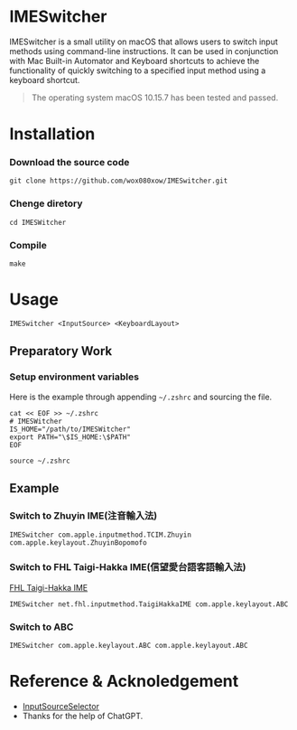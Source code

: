 # IMESwitcher
IMESwitcher is a small utility on macOS that allows users to switch input methods using command-line instructions. It can be used in conjunction with Mac Built-in Automator and Keyboard shortcuts to achieve the functionality of quickly switching to a specified input method using a keyboard shortcut.
> The operating system macOS 10.15.7 has been tested and passed.

# Installation
### Download the source code
```
git clone https://github.com/wox080xow/IMESwitcher.git
```
### Chenge diretory
```
cd IMESWitcher
```
### Compile
```
make
```
# Usage
```
IMESwitcher <InputSource> <KeyboardLayout>
```

## Preparatory Work
### Setup environment variables 

Here is the example through appending `~/.zshrc` and sourcing the file.
```
cat << EOF >> ~/.zshrc
# IMESWitcher
IS_HOME="/path/to/IMESWitcher"
export PATH="\$IS_HOME:\$PATH"
EOF
```
```
source ~/.zshrc
```
## Example
### Switch to Zhuyin IME(注音輸入法)
```
IMESwitcher com.apple.inputmethod.TCIM.Zhuyin com.apple.keylayout.ZhuyinBopomofo
```

### Switch to FHL Taigi-Hakka IME(信望愛台語客語輸入法)
[FHL Taigi-Hakka IME](https://taigi.fhl.net/TaigiIME/)
```
IMESwitcher net.fhl.inputmethod.TaigiHakkaIME com.apple.keylayout.ABC
```

### Switch to ABC
```
IMESwitcher com.apple.keylayout.ABC com.apple.keylayout.ABC
```
# Reference & Acknoledgement
- [InputSourceSelector](https://github.com/minoki/InputSourceSelector)
- Thanks for the help of ChatGPT.